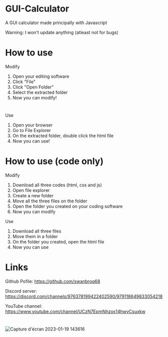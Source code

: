 # GUI-Calculator
A GUI calculator made principally with Javascript

Warning: I won't update anything (atleast not for bugs)

# How to use
Modify
1. Open your editing software
2. Click "File"
3. Click "Open Folder"
4. Select the extracted folder
5. Now you can modify!
#
Use
1. Open your browser
2. Go to File Explorer
3. On the extracted folder, double click the html file
4. Now you can use!

# How to use (code only)
Modify
1. Download all three codes (html, css and js)
2. Open file explorer
3. Create a new folder
4. Move all the three files on the folder
5. Open the folder you created on your coding software
6. Now you can modify

Use
1. Download all three files
2. Move them in a folder
3. On the folder you created, open the html file
4. Now you can use

# Links
Github Pofile: https://github.com/swanbroq68

Discord server: https://discord.com/channels/976378199422402590/979118649833054218

YouTube channel: https://www.youtube.com/channel/UCzN7EpmNhzox14hwvCsuxkw
#
![Capture d'écran 2023-01-19 143616](https://user-images.githubusercontent.com/118814524/213461343-8868e6a1-a489-4c79-b6a6-42958043d78e.png)
